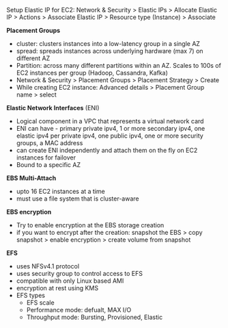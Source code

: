 Setup Elastic IP for EC2: Network & Security > Elastic IPs > Allocate Elastic IP > Actions > Associate Elastic IP > Resource type (Instance) > Associate

**Placement Groups**
- cluster: clusters instances into a low-latency group in a single AZ 
- spread: spreads instances across underlying hardware (max 7) on different AZ
- Partition: across many different partitions within an AZ. Scales to 100s of EC2 instances per group (Hadoop, Cassandra, Kafka)
- Network & Security > Placement Groups > Placement Strategy > Create
- While creating EC2 instance: Advanced details > Placement Group name > select 

**Elastic Network Interfaces** (ENI)
- Logical component in a VPC that represents a virtual network card
- ENI can have - primary private ipv4, 1 or more secondary ipv4, one elastic ipv4 per private ipv4, one public ipv4, one or more security groups, a MAC address
- can create ENI independently and attach them on the fly on EC2 instances for failover
- Bound to a specific AZ

**EBS Multi-Attach**
- upto 16 EC2 instances at a time
- must use a file system that is cluster-aware

**EBS encryption**
- Try to enable encryption at the EBS storage creation
- if you want to encrypt after the creation: snapshot the EBS > copy snapshot > enable encryption > create volume from snapshot

**EFS**
- uses NFSv4.1 protocol
- uses security group to control access to EFS
- compatible with only Linux based AMI
- encryption at rest using KMS
- EFS types
    - EFS scale
    - Performance mode: defualt, MAX I/O
    - Throughput mode: Bursting, Provisioned, Elastic

